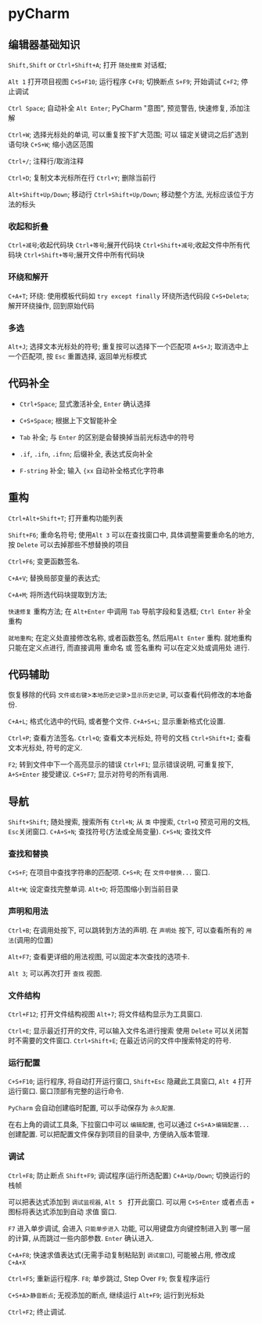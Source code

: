 # pyCharm

## 编辑器基础知识

`Shift,Shift` or `Ctrl+Shift+A`; 打开 `随处搜索` 对话框;

`Alt 1` 打开项目视图
`C+S+F10`; 运行程序
`C+F8`; 切换断点
`S+F9`; 开始调试
`C+F2`; 停止调试

`Ctrl Space`; 自动补全
`Alt Enter`; PyCharm "意图", 预览警告, 快速修复, 添加注解

`Ctrl+W`; 选择光标处的单词, 可以重复按下扩大范围; 可以 锚定关键词之后扩选到 语句块
`C+S+W`; 缩小选区范围

`Ctrl+/`; 注释行/取消注释

`Ctrl+D`; 复制文本光标所在行
`Ctrl+Y`; 删除当前行

`Alt+Shift+Up/Down`;  移动行
`Ctrl+Shift+Up/Down`; 移动整个方法, 光标应该位于方法的标头

### 收起和折叠

`Ctrl+减号`;收起代码块
`Ctrl+等号`;展开代码块
`Ctrl+Shift+减号`;收起文件中所有代码块
`Ctrl+Shift+等号`;展开文件中所有代码块

### 环绕和解开

`C+A+T`; 环绕: 使用模板代码如 `try except finally` 环绕所选代码段
`C+S+Deleta`; 解开环绕操作, 回到原始代码

### 多选

`Alt+J`; 选择文本光标处的符号; 重复按可以选择下一个匹配项
`A+S+J`; 取消选中上一个匹配项, 按 `Esc`  重置选择, 返回单光标模式

## 代码补全

+ `Ctrl+Space`; 显式激活补全, `Enter` 确认选择
+ `C+S+Space`; 根据上下文智能补全

+ `Tab` 补全; 与 `Enter` 的区别是会替换掉当前光标选中的符号
+ `.if`, `.ifn`, `.ifnn`; 后缀补全,  表达式反向补全
+ `F-string` 补全; 输入 `{xx` 自动补全格式化字符串

## 重构

`Ctrl+Alt+Shift+T`; 打开重构功能列表

`Shift+F6`; 重命名符号;
使用`Alt 3` 可以在查找窗口中, 具体调整需要重命名的地方,
按 `Delete` 可以去掉那些不想替换的项目

`Ctrl+F6`; 变更函数签名.

`C+A+V`; 替换局部变量的表达式;

`C+A+M`; 将所选代码块提取到方法;

`快速修复` 重构方法; 在 `Alt+Enter` 中调用
`Tab` 导航字段和复选框; `Ctrl Enter` 补全重构

`就地重构`; 在定义处直接修改名称, 或者函数签名, 然后用`Alt Enter` 重构.
就地重构只能在定义点进行, 而直接调用 重命名 或 签名重构 可以在定义处或调用处 进行.

## 代码辅助

恢复移除的代码
`文件或右键`>`本地历史记录`>`显示历史记录`, 可以查看代码修改的本地备份.

`C+A+L`; 格式化选中的代码, 或者整个文件.
`C+A+S+L`;  显示重新格式化设置.

`Ctrl+P`; 查看方法签名.
`Ctrl+Q`; 查看文本光标处, 符号的文档
`Ctrl+Shift+I`; 查看文本光标处, 符号的定义.

`F2`; 转到文件中下一个高亮显示的错误
`Ctrl+F1`; 显示错误说明, 可重复按下, `A+S+Enter` 接受建议.
`C+S+F7`; 显示对符号的所有调用.

## 导航

`Shift+Shift`; 随处搜索, 搜索所有
`Ctrl+N`; 从 `类` 中搜索, `Ctrl+Q` 预览可用的文档, `Esc`关闭窗口.
`C+A+S+N`; 查找符号(方法或全局变量).
`C+S+N`; 查找文件

### 查找和替换

`C+S+F`; 在项目中查找字符串的匹配项.
`C+S+R`; 在 `文件中替换...` 窗口.

`Alt+W`; 设定查找完整单词.
`Alt+D`; 将范围缩小到当前目录

### 声明和用法

`Ctrl+B`; 在调用处按下, 可以跳转到方法的声明.
在 `声明处` 按下, 可以查看所有的 `用法`(调用的位置)

`Alt+F7`; 查看更详细的用法视图, 可以固定本次查找的选项卡.

`Alt 3`; 可以再次打开 `查找` 视图.

### 文件结构

`Ctrl+F12`; 打开文件结构视图
`Alt+7`; 将文件结构显示为工具窗口.

`Ctrl+E`; 显示最近打开的文件,
可以输入文件名进行搜索
使用 `Delete` 可以关闭暂时不需要的文件窗口.
`Ctrl+Shift+E`; 在最近访问的文件中搜索特定的符号.

### 运行配置

`C+S+F10`; 运行程序,
将自动打开运行窗口, `Shift+Esc` 隐藏此工具窗口, `Alt 4` 打开运行窗口.
窗口顶部有完整的运行命令.

`PyCharm` 会自动创建临时配置, 可以手动保存为 `永久配置`.

在右上角的调试工具条, 下拉窗口中可以 `编辑配置`,
也可以通过 `C+S+A`>`编辑配置...` 创建配置.
可以把配置文件保存到项目的目录中, 方便纳入版本管理.

### 调试

`Ctrl+F8`;  防止断点
`Shift+F9`; 调试程序(运行所选配置)
`C+A+Up/Down`; 切换运行的栈帧

可以把表达式添加到 `调试监视器`, `Alt 5 ` 打开此窗口.
可以用 `C+S+Enter` 或者点击 `+` 图标将表达式添加到自动 求值 窗口.

`F7` 进入单步调试, 会进入 `只能单步进入` 功能,
可以用键盘方向键控制进入到 哪一层 的计算, 从而跳过一些内部参数.
`Enter` 确认进入.

`C+A+F8`; 快速求值表达式(无需手动复制粘贴到 `调试窗口`),
可能被占用, 修改成 `C+A+X`

`Ctrl+F5`; 重新运行程序.
`F8`; 单步跳过, Step Over
`F9`; 恢复程序运行

`C+S+A`>`静音断点`; 无视添加的断点, 继续运行
`Alt+F9`; 运行到光标处

`Ctrl+F2`; 终止调试.
